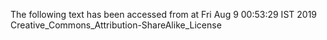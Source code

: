 The following text has been accessed from at Fri Aug 9 00:53:29 IST 2019
Creative_Commons_Attribution-ShareAlike_License
